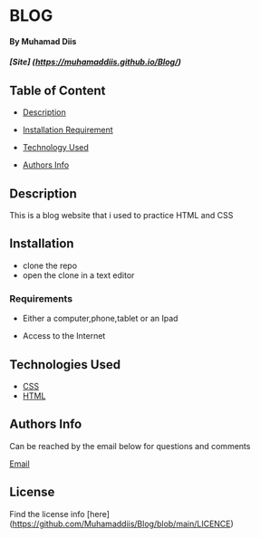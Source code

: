# BLOG

#### By Muhamad Diis
##### [Site] (https://muhamaddiis.github.io/Blog/)


## Table of Content

+ [Description](#description)
+ [Installation Requirement](#Requirements)
+ [Technology Used](#technology-used)

+ [Authors Info](#Authors-Info)

## Description

This is a blog website that i used to practice HTML and CSS

## Installation

* clone the repo
* open the clone in a text editor

### Requirements

* Either a computer,phone,tablet or an Ipad

* Access to the Internet

## Technologies Used

* [CSS](https://developer.mozilla.org/en-US/docs/Web/CSS)
* [HTML](https://developer.mozilla.org/en-US/docs/Glossary/HTML)

## Authors Info
Can be reached by the email below for questions and comments 

[Email](khalitiman17@gmail.com)

## License

Find the license info [here] (https://github.com/Muhamaddiis/Blog/blob/main/LICENCE)